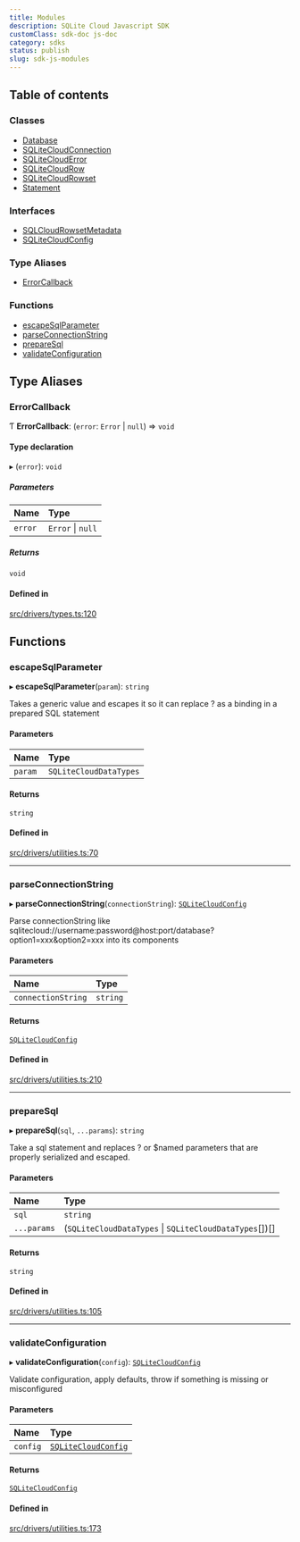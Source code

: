 ```yaml
---
title: Modules
description: SQLite Cloud Javascript SDK
customClass: sdk-doc js-doc 
category: sdks
status: publish
slug: sdk-js-modules
---
```


## Table of contents

### Classes

- [Database](sqlite-cloud/sdks/js/classes/database)
- [SQLiteCloudConnection](sqlite-cloud/sdks/js/classes/sqlitecloudconnection)
- [SQLiteCloudError](sqlite-cloud/sdks/js/classes/sqliteclouderror)
- [SQLiteCloudRow](sqlite-cloud/sdks/js/classes/sqlitecloudrow)
- [SQLiteCloudRowset](sqlite-cloud/sdks/js/classes/sqlitecloudrowset)
- [Statement](sqlite-cloud/sdks/js/classes/statement)

### Interfaces

- [SQLCloudRowsetMetadata](sqlite-cloud/sdks/js/interfaces/sqlcloudrowsetmetadata)
- [SQLiteCloudConfig](sqlite-cloud/sdks/js/interfaces/sqlitecloudconfig)

### Type Aliases

- [ErrorCallback](modules#errorcallback)

### Functions

- [escapeSqlParameter](modules#escapesqlparameter)
- [parseConnectionString](modules#parseconnectionstring)
- [prepareSql](modules#preparesql)
- [validateConfiguration](modules#validateconfiguration)

## Type Aliases

### ErrorCallback

Ƭ **ErrorCallback**: (`error`: `Error` \| ``null``) => `void`

#### Type declaration

▸ (`error`): `void`

##### Parameters

| Name | Type |
| :------ | :------ |
| `error` | `Error` \| ``null`` |

##### Returns

`void`

#### Defined in

<a href="https://github.com/sqlitecloud/sqlitecloud-js/blob/f7cd658/src/drivers/types.ts#L120" target="_blank">src/drivers/types.ts:120</a>

## Functions

### escapeSqlParameter

▸ **escapeSqlParameter**(`param`): `string`

Takes a generic value and escapes it so it can replace ? as a binding in a prepared SQL statement

#### Parameters

| Name | Type |
| :------ | :------ |
| `param` | `SQLiteCloudDataTypes` |

#### Returns

`string`

#### Defined in

<a href="https://github.com/sqlitecloud/sqlitecloud-js/blob/f7cd658/src/drivers/utilities.ts#L70" target="_blank">src/drivers/utilities.ts:70</a>

___

### parseConnectionString

▸ **parseConnectionString**(`connectionString`): [`SQLiteCloudConfig`](interfaces/sqlitecloudconfig)

Parse connectionString like sqlitecloud://username:password@host:port/database?option1=xxx&option2=xxx into its components

#### Parameters

| Name | Type |
| :------ | :------ |
| `connectionString` | `string` |

#### Returns

[`SQLiteCloudConfig`](interfaces/sqlitecloudconfig)

#### Defined in

<a href="https://github.com/sqlitecloud/sqlitecloud-js/blob/f7cd658/src/drivers/utilities.ts#L210" target="_blank">src/drivers/utilities.ts:210</a>

___

### prepareSql

▸ **prepareSql**(`sql`, `...params`): `string`

Take a sql statement and replaces ? or $named parameters that are properly serialized and escaped.

#### Parameters

| Name | Type |
| :------ | :------ |
| `sql` | `string` |
| `...params` | (`SQLiteCloudDataTypes` \| `SQLiteCloudDataTypes`[])[] |

#### Returns

`string`

#### Defined in

<a href="https://github.com/sqlitecloud/sqlitecloud-js/blob/f7cd658/src/drivers/utilities.ts#L105" target="_blank">src/drivers/utilities.ts:105</a>

___

### validateConfiguration

▸ **validateConfiguration**(`config`): [`SQLiteCloudConfig`](interfaces/sqlitecloudconfig)

Validate configuration, apply defaults, throw if something is missing or misconfigured

#### Parameters

| Name | Type |
| :------ | :------ |
| `config` | [`SQLiteCloudConfig`](interfaces/sqlitecloudconfig) |

#### Returns

[`SQLiteCloudConfig`](interfaces/sqlitecloudconfig)

#### Defined in

<a href="https://github.com/sqlitecloud/sqlitecloud-js/blob/f7cd658/src/drivers/utilities.ts#L173" target="_blank">src/drivers/utilities.ts:173</a>
